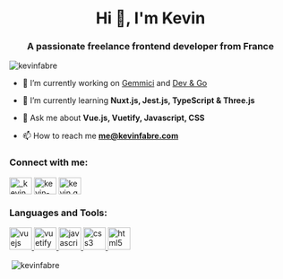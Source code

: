 <h1 align="center">Hi 👋, I'm Kevin</h1>
<h3 align="center">A passionate freelance frontend developer from France</h3>

<p align="left"> <img src="https://komarev.com/ghpvc/?username=kevinfabre" alt="kevinfabre" /> </p>

- 🔭 I’m currently working on [Gemmici](www.gemmici.com) and [Dev & Go](https://www.devngo.fr/)

- 🌱 I’m currently learning **Nuxt.js, Jest.js, TypeScript & Three.js**

- 💬 Ask me about **Vue.js, Vuetify, Javascript, CSS**

- 📫 How to reach me **me@kevinfabre.com**

<p align="left">
<h3 align="left">Connect with me:</h3>
<a href="https://twitter.com/_kevin_fabre" target="blank"><img align="center" src="https://cdn.jsdelivr.net/npm/simple-icons@3.0.1/icons/twitter.svg" alt="_kevin_fabre" height="30" width="40" /></a>
<a href="https://linkedin.com/in/kevin-fabre" target="blank"><img align="center" src="https://cdn.jsdelivr.net/npm/simple-icons@3.0.1/icons/linkedin.svg" alt="kevin-fabre" height="30" width="40" /></a>
<a href="https://instagram.com/kevin.gemmici" target="blank"><img align="center" src="https://cdn.jsdelivr.net/npm/simple-icons@3.0.1/icons/instagram.svg" alt="kevin.gemmici" height="30" width="40" /></a>
</p>

<h3 align="left">Languages and Tools:</h3>
<p align="left"> 
   <a href="https://vuejs.org/" target="_blank"> 
    <img src="https://devicons.github.io/devicon/devicon.git/icons/vuejs/vuejs-original-wordmark.svg" alt="vuejs" width="40" height="40"/> 
  </a> 
  <a href="https://vuetifyjs.com/en/" target="_blank"> 
    <img src="https://bestofjs.org/logos/vuetify.svg" alt="vuetify" width="40" height="40"/> 
  </a> 
  <a href="https://developer.mozilla.org/en-US/docs/Web/JavaScript" target="_blank"> 
    <img src="https://devicons.github.io/devicon/devicon.git/icons/javascript/javascript-original.svg" alt="javascript" width="40" height="40"/> 
  </a> 
  <a href="https://www.w3schools.com/css/" target="_blank"> 
     <img src="https://devicons.github.io/devicon/devicon.git/icons/css3/css3-original-wordmark.svg" alt="css3" width="40" height="40"/> 
  </a> 
  <a href="https://www.w3.org/html/" target="_blank"> 
    <img src="https://devicons.github.io/devicon/devicon.git/icons/html5/html5-original-wordmark.svg" alt="html5" width="40" height="40"/> 
  </a> 
</p>

<!-- <p><img align="left" src="https://github-readme-stats.vercel.app/api/top-langs/?username=kevinfabre&layout=compact" alt="kevinfabre" /></p> -->

<p>&nbsp;<img align="center" src="https://github-readme-stats.vercel.app/api?username=kevinfabre&show_icons=true" alt="kevinfabre" /></p>

